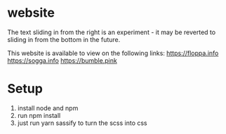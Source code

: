# website

The text sliding in from the right is an experiment - it may be reverted to sliding in from the bottom in the future.

This website is available to view on the following links:
https://floppa.info
https://sogga.info
https://bumble.pink


# Setup

1. install node and npm
2. run npm install
3. just run yarn sassify to turn the scss into css
